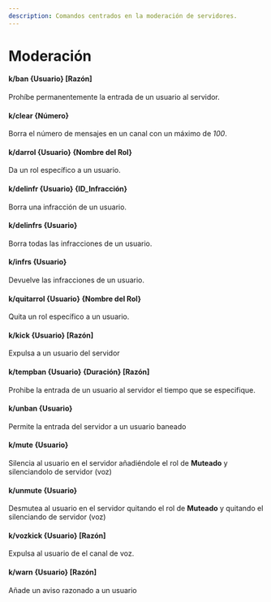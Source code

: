 ```yaml
---
description: Comandos centrados en la moderación de servidores.
---
```


# Moderación

#### k/ban {Usuario} \[Razón\]

Prohíbe permanentemente la entrada de un usuario al servidor.

#### k/clear {Número}

Borra el número de mensajes en un canal con un máximo de _100_.

#### k/darrol {Usuario} {Nombre del Rol}

Da un rol específico a un usuario.

#### k/delinfr {Usuario} {ID\_Infracción}

Borra una infracción de un usuario.

#### k/delinfrs {Usuario}

Borra todas las infracciones de un usuario.

#### k/infrs {Usuario}

Devuelve las infracciones de un usuario.

#### k/quitarrol {Usuario} {Nombre del Rol}

Quita un rol específico a un usuario.

#### k/kick {Usuario} \[Razón\]

Expulsa a un usuario del servidor

#### k/tempban {Usuario} {Duración} \[Razón\]

Prohibe la entrada de un usuario al servidor el tiempo que se especifique.

#### k/unban {Usuario}

Permite la entrada del servidor a un usuario baneado

#### k/mute {Usuario}

Silencia al usuario en el servidor añadiéndole el rol de **Muteado** y silenciandolo de servidor \(voz\)

#### k/unmute {Usuario}

Desmutea al usuario en el servidor quitando el rol de **Muteado** y quitando el silenciando de servidor \(voz\)

#### k/vozkick {Usuario} \[Razón\]

Expulsa al usuario de el canal de voz.

#### k/warn {Usuario} \[Razón\]

Añade un aviso razonado a un usuario


